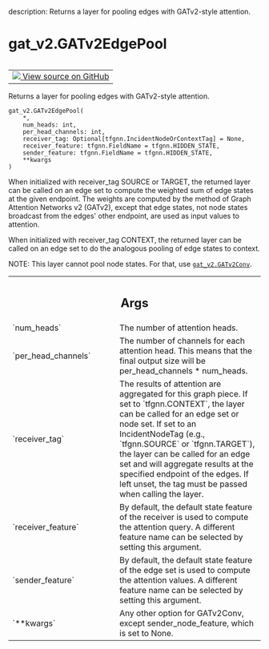 description: Returns a layer for pooling edges with GATv2-style attention.

<div itemscope itemtype="http://developers.google.com/ReferenceObject">
<meta itemprop="name" content="gat_v2.GATv2EdgePool" />
<meta itemprop="path" content="Stable" />
</div>

# gat_v2.GATv2EdgePool

<!-- Insert buttons and diff -->

<table class="tfo-notebook-buttons tfo-api nocontent" align="left">
<td>
  <a target="_blank" href="https://github.com/tensorflow/gnn/tree/master/tensorflow_gnn/models/gat_v2/layers.py#L292-L343">
    <img src="https://www.tensorflow.org/images/GitHub-Mark-32px.png" />
    View source on GitHub
  </a>
</td>
</table>

Returns a layer for pooling edges with GATv2-style attention.

<pre class="devsite-click-to-copy prettyprint lang-py tfo-signature-link">
<code>gat_v2.GATv2EdgePool(
    *,
    num_heads: int,
    per_head_channels: int,
    receiver_tag: Optional[tfgnn.IncidentNodeOrContextTag] = None,
    receiver_feature: tfgnn.FieldName = tfgnn.HIDDEN_STATE,
    sender_feature: tfgnn.FieldName = tfgnn.HIDDEN_STATE,
    **kwargs
)
</code></pre>

<!-- Placeholder for "Used in" -->

When initialized with receiver_tag SOURCE or TARGET, the returned layer can be
called on an edge set to compute the weighted sum of edge states at the given
endpoint. The weights are computed by the method of Graph Attention Networks v2
(GATv2), except that edge states, not node states broadcast from the edges'
other endpoint, are used as input values to attention.

When initialized with receiver_tag CONTEXT, the returned layer can be called on
an edge set to do the analogous pooling of edge states to context.

NOTE: This layer cannot pool node states. For that, use
<a href="../gat_v2/GATv2Conv.md"><code>gat_v2.GATv2Conv</code></a>.

<!-- Tabular view -->

 <table class="responsive fixed orange">
<colgroup><col width="214px"><col></colgroup>
<tr><th colspan="2"><h2 class="add-link">Args</h2></th></tr>

<tr>
<td>
`num_heads`
</td>
<td>
The number of attention heads.
</td>
</tr><tr>
<td>
`per_head_channels`
</td>
<td>
The number of channels for each attention head. This
means that the final output size will be per_head_channels * num_heads.
</td>
</tr><tr>
<td>
`receiver_tag`
</td>
<td>
The results of attention are aggregated for this graph piece.
If set to `tfgnn.CONTEXT`, the layer can be called for an edge set or
node set.
If set to an IncidentNodeTag (e.g., `tfgnn.SOURCE` or `tfgnn.TARGET`),
the layer can be called for an edge set and will aggregate results at
the specified endpoint of the edges.
If left unset, the tag must be passed when calling the layer.
</td>
</tr><tr>
<td>
`receiver_feature`
</td>
<td>
By default, the default state feature of the receiver
is used to compute the attention query. A different feature name can be
selected by setting this argument.
</td>
</tr><tr>
<td>
`sender_feature`
</td>
<td>
By default, the default state feature of the edge set is
used to compute the attention values. A different feature name can be
selected by setting this argument.
</td>
</tr><tr>
<td>
`**kwargs`
</td>
<td>
Any other option for GATv2Conv, except sender_node_feature,
which is set to None.
</td>
</tr>
</table>
